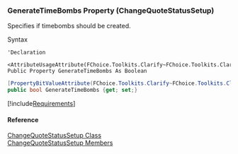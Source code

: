 ﻿### GenerateTimeBombs Property (ChangeQuoteStatusSetup)

Specifies if timebombs should be created.

Syntax

```vbnet
'Declaration

<AttributeUsageAttribute(FChoice.Toolkits.Clarify~FChoice.Toolkits.Clarify.PropertyBitValueAttribute.md)>
Public Property GenerateTimeBombs As Boolean
```

```csharp
[PropertyBitValueAttribute(FChoice.Toolkits.Clarify~FChoice.Toolkits.Clarify.PropertyBitValueAttribute.md)]
public bool GenerateTimeBombs {get; set;}
```

[!include[Requirements](../partials/requirements.md)]

#### Reference

[ChangeQuoteStatusSetup Class](FChoice.Toolkits.Clarify~FChoice.Toolkits.Clarify.Contracts.ChangeQuoteStatusSetup.md)  
[ChangeQuoteStatusSetup Members](FChoice.Toolkits.Clarify~FChoice.Toolkits.Clarify.Contracts.ChangeQuoteStatusSetup_members.md)